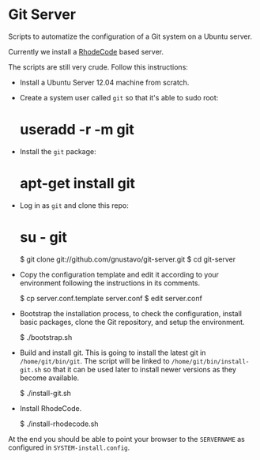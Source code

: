 Git Server
==========

Scripts to automatize the configuration of a Git system on a Ubuntu
server.

Currently we install a [RhodeCode](http://rhodecode.org/) based
server.

The scripts are still very crude. Follow this instructions:

* Install a Ubuntu Server 12.04 machine from scratch.
* Create a system user called `git` so that it's able to sudo root:

	# useradd -r -m git

* Install the `git` package:

	# apt-get install git

* Log in as `git` and clone this repo:

	# su - git
	$ git clone git://github.com/gnustavo/git-server.git
	$ cd git-server

* Copy the configuration template and edit it according to your
  environment following the instructions in its comments.

	$ cp server.conf.template server.conf
	$ edit server.conf

* Bootstrap the installation process, to check the configuration,
  install basic packages, clone the Git repository, and setup the
  environment.

	$ ./bootstrap.sh

* Build and install git. This is going to install the latest git in
  `/home/git/bin/git`. The script will be linked to
  `/home/git/bin/install-git.sh` so that it can be used later to
  install newer versions as they become available.

	$ ./install-git.sh

* Install RhodeCode.

	$ ./install-rhodecode.sh

At the end you should be able to point your browser to the
`SERVERNAME` as configured in `SYSTEM-install.config`.
